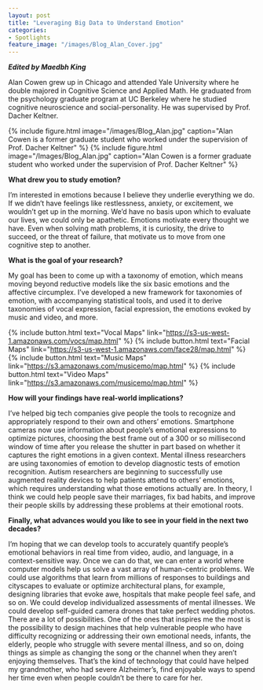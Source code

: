 ```yaml
---
layout: post
title: "Leveraging Big Data to Understand Emotion"
categories: 
- Spotlights
feature_image: "/images/Blog_Alan_Cover.jpg"
---
```

***Edited by Maedbh King***<br>

Alan Cowen grew up in Chicago and attended Yale University where he double majored in Cognitive Science
and Applied Math. He graduated from the psychology graduate program at UC Berkeley where he studied 
cognitive neuroscience and social-personality. He was supervised by Prof. Dacher Keltner. 

{% include figure.html image="/images/Blog_Alan.jpg" caption="Alan Cowen is a former graduate student who worked under the supervision of Prof. Dacher Keltner" %}
{% include figure.html image="/Images/Blog_Alan.jpg" caption="Alan Cowen is a former graduate student who worked under the supervision of Prof. Dacher Keltner" %}

**What drew you to study emotion?**

I’m interested in emotions because I believe they underlie everything we do. If we didn’t have feelings like restlessness, anxiety, or excitement, we wouldn’t get up in the morning. We’d have no basis upon which to evaluate our lives, we could only be apathetic. Emotions motivate every thought we have. Even when solving math problems, it is curiosity, the drive to succeed, or the threat of failure, that motivate us to move from one cognitive step to another. 

**What is the goal of your research?**

My goal has been to come up with a taxonomy of emotion, which means moving beyond reductive models like the six basic emotions and the affective circumplex. I’ve developed a new framework for taxonomies of emotion, with accompanying statistical tools, and used it to derive taxonomies of vocal expression, facial expression, the emotions evoked by music and video, and more. 

{% include button.html text="Vocal Maps" link="https://s3-us-west-1.amazonaws.com/vocs/map.html" %} {% include button.html text="Facial Maps" link="https://s3-us-west-1.amazonaws.com/face28/map.html" %} {% include button.html text="Music Maps" link="https://s3.amazonaws.com/musicemo/map.html" %} {% include button.html text="Video Maps" link="https://s3.amazonaws.com/musicemo/map.html" %}


**How will your findings have real-world implications?**

I’ve helped big tech companies give people the tools to recognize and appropriately respond to their own and others’ emotions. Smartphone cameras now use information about people’s emotional expressions to optimize pictures, choosing the best frame out of a 300 or so millisecond window of time after you release the shutter in part based on whether it captures the right emotions in a given context. Mental illness researchers are using taxonomies of emotion to develop diagnostic tests of emotion recognition. Autism researchers are beginning to successfully use augmented reality devices to help patients attend to others’ emotions, which requires understanding what those emotions actually are. In theory, I think we could help people save their marriages, fix bad habits, and improve their people skills by addressing these problems at their emotional roots.

**Finally, what advances would you like to see in your field in the next two decades?**

I’m hoping that we can develop tools to accurately quantify people’s emotional behaviors in real time from video, audio, and language, in a context-sensitive way. Once we can do that, we can enter a world where computer models help us solve a vast array of human-centric problems. We could use algorithms that learn from millions of responses to buildings and cityscapes to evaluate or optimize architectural plans, for example, designing libraries that evoke awe, hospitals that make people feel safe, and so on. We could develop individualized assessments of mental illnesses. We could develop self-guided camera drones that take perfect wedding photos. There are a lot of possibilities. One of the ones that inspires me the most is the possibility to design machines that help vulnerable people who have difficulty recognizing or addressing their own emotional needs, infants, the elderly, people who struggle with severe mental illness, and so on, doing things as simple as changing the song or the channel when they aren’t enjoying themselves. That’s the kind of technology that could have helped my grandmother, who had severe Alzheimer’s, find enjoyable ways to spend her time even when people couldn’t be there to care for her.
